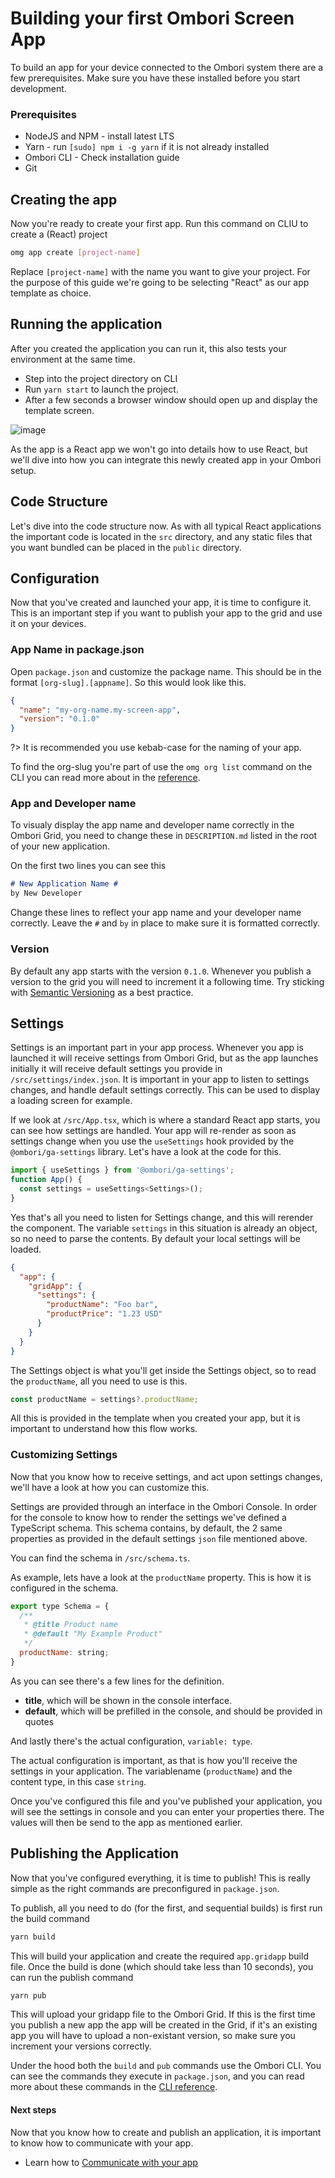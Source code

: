 # Building your first Ombori Screen App

To build an app for your device connected to the Ombori system there are a few prerequisites. Make sure you have these installed before you start development.

### Prerequisites

* NodeJS and NPM - install latest LTS
* Yarn - run `[sudo] npm i -g yarn` if it is not already installed
* Ombori CLI - Check installation guide
* Git

## Creating the app

Now you're ready to create your first app. Run this command on CLIU to create a (React) project

```bash
omg app create [project-name] 
```

Replace `[project-name]` with the name you want to give your project. For the purpose of this guide we're going to be selecting "React" as our app template as choice.

## Running the application
After you created the application you can run it, this also tests your environment at the same time.

* Step into the project directory on CLI
* Run `yarn start` to launch the project.
* After a few seconds a browser window should open up and display the template screen.

![image](images/template-react-app.png ':size=400')

As the app is a React app we won't go into details how to use React, but we'll dive into how you can integrate this newly created app in your Ombori setup.

## Code Structure
Let's dive into the code structure now. As with all typical React applications the important code is located in the `src` directory, and any static files that you want bundled can be placed in the `public` directory.

## Configuration
Now that you've created and launched your app, it is time to configure it. This is an important step if you want to publish your app to the grid and use it on your devices.

### App Name in package.json

Open `package.json` and customize the package name. This should be in the format `[org-slug].[appname]`. So this would look like this.

```json
{
  "name": "my-org-name.my-screen-app",
  "version": "0.1.0"
}
```

?> It is recommended you use kebab-case for the naming of your app.

To find the org-slug you're part of use the `omg org list` command on the CLI you can read more about in the [reference](cli/reference?id=list-organisations).

### App and Developer name
To visualy display the app name and developer name correctly in the Ombori Grid, you need to change these in `DESCRIPTION.md` listed in the root of your new application.

On the first two lines you can see this

```md
# New Application Name #
by New Developer
```

Change these lines to reflect your app name and your developer name correctly. Leave the `#` and `by` in place to make sure it is formatted correctly.

### Version
By default any app starts with the version `0.1.0`. Whenever you publish a version to the grid you will need to increment it a following time. Try sticking with [Semantic Versioning](https://semver.org/) as a best practice.

## Settings
Settings is an important part in your app process. Whenever you app is launched it will receive settings from Ombori Grid, but as the app launches initially it will receive default settings you provide in `/src/settings/index.json`. It is important in your app to listen to settings changes, and handle default settings correctly. This can be used to display a loading screen for example.

If we look at `/src/App.tsx`, which is where a standard React app starts, you can see how settings are handled. Your app will re-render as soon as settings change when you use the `useSettings` hook provided by the `@ombori/ga-settings` library. Let's have a look at the code for this.

```js
import { useSettings } from '@ombori/ga-settings';
function App() {
  const settings = useSettings<Settings>();
}
```
Yes that's all you need to listen for Settings change, and this will rerender the component. The variable `settings` in this situation is already an object, so no need to parse the contents. By default your local settings will be loaded.

```json
{
  "app": {
    "gridApp": {
      "settings": {
        "productName": "Foo bar",
        "productPrice": "1.23 USD"
      }
    }
  }
}
```

The Settings object is what you'll get inside the Settings object, so to read the `productName`, all you need to use is this.

```js
const productName = settings?.productName;
```

All this is provided in the template when you created your app, but it is important to understand how this flow works.

### Customizing Settings
Now that you know how to receive settings, and act upon settings changes, we'll have a look at how you can customize this. 

Settings are provided through an interface in the Ombori Console. In order for the console to know how to render the settings we've defined a TypeScript schema. This schema contains, by default, the 2 same properties as provided in the default settings `json` file mentioned above. 

You can find the schema in `/src/schema.ts`.

As example, lets have a look at the `productName` property. This is how it is configured in the schema. 

```javascript
export type Schema = {
  /**
   * @title Product name
   * @default "My Example Product"
   */
  productName: string;
}
```

As you can see there's a few lines for the definition.

* **title**, which will be shown in the console interface. 
* **default**, which will be prefilled in the console, and should be provided in quotes
  
And lastly there's the actual configuration, `variable: type`.

The actual configuration is important, as that is how you'll receive the settings in your application. The variablename (`productName`) and the content type, in this case `string`. 

Once you've configured this file and you've published your application, you will see the settings in console and you can enter your properties there. The values will then be send to the app as mentioned earlier.

## Publishing the Application
Now that you've configured everything, it is time to publish! This is really simple as the right commands are preconfigured in `package.json`. 

To publish, all you need to do (for the first, and sequential builds) is first run the build command

```bash
yarn build
```

This will build your application and create the required `app.gridapp` build file. Once the build is done (which should take less than 10 seconds), you can run the publish command

```bash
yarn pub
```

This will upload your gridapp file to the Ombori Grid. If this is the first time you publish a new app the app will be created in the Grid, if it's an existing app you will have to upload a non-existant version, so make sure you increment your versions correctly.

Under the hood both the `build` and `pub` commands use the Ombori CLI. You can see the commands they execute in `package.json`, and you can read more about these commands in the [CLI reference](/cli/reference?id=applications).

#### Next steps
Now that you know how to create and publish an application, it is important to know how to communicate with your app. 

* Learn how to [Communicate with your app](/app-development/communication.md)